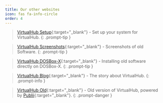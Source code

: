 ```yaml
---
title: Our other websites
icon: fas fa-info-circle
order: 4
---
```


> [VirtualHub Setup](https://setup.virtualhub.eu.org){:target="_blank"} - Set up your system for VirtualHub.
{: .prompt-tip }

> [VirtualHub Screenshots](https://screenshots.virtualhub.eu.org){:target="_blank"} - Screenshots of old Software.
{: .prompt-tip }

> [VirtualHub DOSBox-X](https://dosbox-x.virtualhub.eu.org){:target="_blank"} - Installing old software directly on DOSBox-X.
{: .prompt-tip }

> [VirtualHub Blog](https://blog.virtualhub.eu.org){:target="_blank"} - The story about VirtualHub.
{: .prompt-info }

> [VirtualHub Old](https://old.virtualhub.eu.org){:target="_blank"} - Old version of VirtualHub, powered by [Publii](https://getpublii.com/){:target="_blank"}.
{: .prompt-danger }
